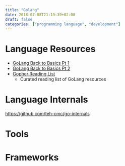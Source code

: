 ```yaml
---
title: "Golang"
date: 2018-07-08T21:19:39+02:00
draft: false
categories: ["programming language", "development"]
---
```


# Language Resources

- [GoLang Back to Basics Pt 1](https://medium.com/@manoj563125/go-lang-back-to-basics-d920a1a054c2)
- [GoLang Back to Basics Pt 2](https://medium.com/@manoj563125/go-lang-back-to-basics-part-2-a11fa0fe5f18)
- [Gopher Reading List](https://github.com/enocom/gopher-reading-list/blob/master/README.md)
  - Curated reading list of GoLang resources

# Language Internals

https://github.com/teh-cmc/go-internals


# Tools


# Frameworks